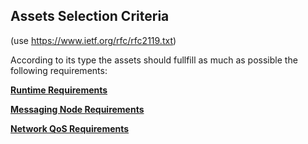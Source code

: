 ## Assets Selection Criteria

(use https://www.ietf.org/rfc/rfc2119.txt)

According to its type the assets should fullfill as much as possible the following requirements: 

**[Runtime Requirements](https://github.com/reTHINK-project/core-framework/labels/Runtime%20Requirement)**

**[Messaging Node Requirements](https://github.com/reTHINK-project/core-framework/labels/Messaging%20Node%20Requirement)**

**[Network QoS Requirements](https://github.com/reTHINK-project/core-framework/labels/Network%20QoS%20Requirement)**
